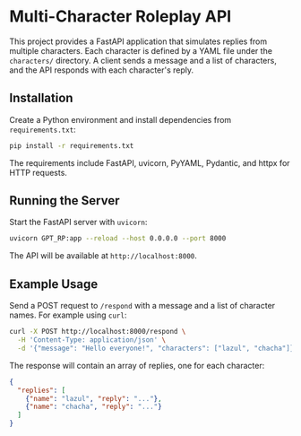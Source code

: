 # Multi-Character Roleplay API

This project provides a FastAPI application that simulates replies from multiple characters. Each character is defined by a YAML file under the `characters/` directory. A client sends a message and a list of characters, and the API responds with each character's reply.

## Installation

Create a Python environment and install dependencies from `requirements.txt`:

```bash
pip install -r requirements.txt
```
The requirements include FastAPI, uvicorn, PyYAML, Pydantic, and httpx for HTTP requests.

## Running the Server

Start the FastAPI server with `uvicorn`:

```bash
uvicorn GPT_RP:app --reload --host 0.0.0.0 --port 8000
```

The API will be available at `http://localhost:8000`.

## Example Usage

Send a POST request to `/respond` with a message and a list of character names. For example using `curl`:

```bash
curl -X POST http://localhost:8000/respond \
  -H 'Content-Type: application/json' \
  -d '{"message": "Hello everyone!", "characters": ["lazul", "chacha"]}'
```

The response will contain an array of replies, one for each character:

```json
{
  "replies": [
    {"name": "lazul", "reply": "..."},
    {"name": "chacha", "reply": "..."}
  ]
}
```

